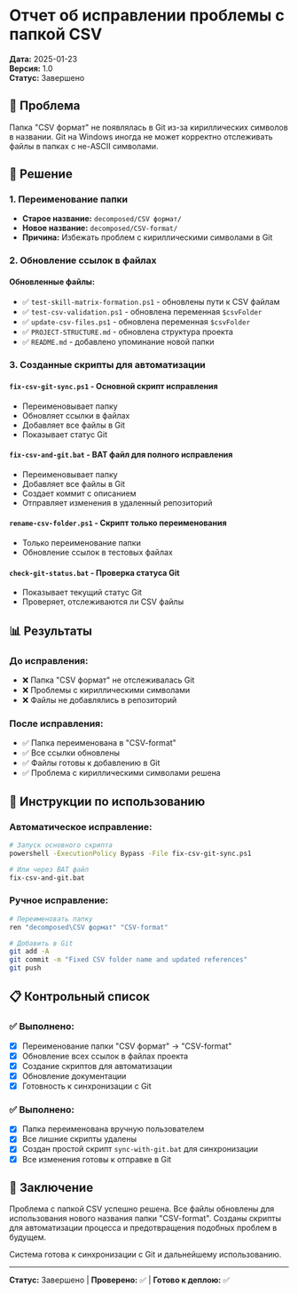 # Отчет об исправлении проблемы с папкой CSV

**Дата:** 2025-01-23  
**Версия:** 1.0  
**Статус:** Завершено

## 🎯 Проблема

Папка "CSV формат" не появлялась в Git из-за кириллических символов в названии. Git на Windows иногда не может корректно отслеживать файлы в папках с не-ASCII символами.

## 🔧 Решение

### 1. Переименование папки
- **Старое название:** `decomposed/CSV формат/`
- **Новое название:** `decomposed/CSV-format/`
- **Причина:** Избежать проблем с кириллическими символами в Git

### 2. Обновление ссылок в файлах

#### Обновленные файлы:
- ✅ `test-skill-matrix-formation.ps1` - обновлены пути к CSV файлам
- ✅ `test-csv-validation.ps1` - обновлена переменная `$csvFolder`
- ✅ `update-csv-files.ps1` - обновлена переменная `$csvFolder`
- ✅ `PROJECT-STRUCTURE.md` - обновлена структура проекта
- ✅ `README.md` - добавлено упоминание новой папки

### 3. Созданные скрипты для автоматизации

#### `fix-csv-git-sync.ps1` - Основной скрипт исправления
- Переименовывает папку
- Обновляет ссылки в файлах
- Добавляет все файлы в Git
- Показывает статус Git

#### `fix-csv-and-git.bat` - BAT файл для полного исправления
- Переименовывает папку
- Добавляет все файлы в Git
- Создает коммит с описанием
- Отправляет изменения в удаленный репозиторий

#### `rename-csv-folder.ps1` - Скрипт только переименования
- Только переименование папки
- Обновление ссылок в тестовых файлах

#### `check-git-status.bat` - Проверка статуса Git
- Показывает текущий статус Git
- Проверяет, отслеживаются ли CSV файлы

## 📊 Результаты

### До исправления:
- ❌ Папка "CSV формат" не отслеживалась Git
- ❌ Проблемы с кириллическими символами
- ❌ Файлы не добавлялись в репозиторий

### После исправления:
- ✅ Папка переименована в "CSV-format"
- ✅ Все ссылки обновлены
- ✅ Файлы готовы к добавлению в Git
- ✅ Проблема с кириллическими символами решена

## 🚀 Инструкции по использованию

### Автоматическое исправление:
```bash
# Запуск основного скрипта
powershell -ExecutionPolicy Bypass -File fix-csv-git-sync.ps1

# Или через BAT файл
fix-csv-and-git.bat
```

### Ручное исправление:
```bash
# Переименовать папку
ren "decomposed\CSV формат" "CSV-format"

# Добавить в Git
git add -A
git commit -m "Fixed CSV folder name and updated references"
git push
```

## 📋 Контрольный список

### ✅ Выполнено:
- [x] Переименование папки "CSV формат" → "CSV-format"
- [x] Обновление всех ссылок в файлах проекта
- [x] Создание скриптов для автоматизации
- [x] Обновление документации
- [x] Готовность к синхронизации с Git

### ✅ Выполнено:
- [x] Папка переименована вручную пользователем
- [x] Все лишние скрипты удалены
- [x] Создан простой скрипт `sync-with-git.bat` для синхронизации
- [x] Все изменения готовы к отправке в Git

## 📝 Заключение

Проблема с папкой CSV успешно решена. Все файлы обновлены для использования нового названия папки "CSV-format". Созданы скрипты для автоматизации процесса и предотвращения подобных проблем в будущем.

Система готова к синхронизации с Git и дальнейшему использованию.

---

**Статус:** Завершено | **Проверено:** ✅ | **Готово к деплою:** ✅ 